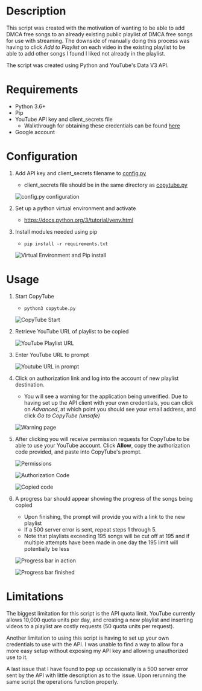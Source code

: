 # Description

This script was created with the motivation of wanting to be able to add
DMCA free songs to an already existing public playlist of DMCA free songs for
use with streaming.  The downside of manually doing this process was having to
click *Add to Playlist* on each video in the existing playlist to be able to add
other songs I found I liked not already in the playlist.

The script was created using Python and YouTube's Data V3 API.

# Requirements
- Python 3.6+
- Pip
- YouTube API key and client_secrets file
    - Walkthrough for obtaining these credentials can be found [here](youtube_api.md)
- Google account

# Configuration

1. Add API key and client_secrets filename to [config.py](config.py)
    - client_secrets file should be in the same directory as [copytube.py](copytube.py)

    ![config.py configuration](captures/18.png)

2. Set up a python virtual environment and activate
    - https://docs.python.org/3/tutorial/venv.html

3. Install modules needed using pip
    - `pip install -r requirements.txt`

    ![Virtual Environment and Pip install](captures/19.png)

# Usage

1. Start CopyTube
    - `python3 copytube.py`

    ![CopyTube Start](captures/20.png)

2. Retrieve YouTube URL of playlist to be copied

    ![YouTube Playlist URL](captures/21.png)

3. Enter YouTube URL to prompt

    ![Youtube URL in prompt](captures/22.png)

4. Click on authorization link and log into the account of new playlist destination.
    - You will see a warning for the application being unverified.  Due to having set up the API client with your own credentials, you can click on *Advanced*, at which point you should see your email address, and click 
    *Go to CopyTube (unsafe)*

    ![Warning page](captures/26.png)

5. After clicking you will receive permission requests for CopyTube to be able to use your YouTube account. Click **Allow**, copy the authorization code provided, and paste into CopyTube's prompt.

    ![Permissions](captures/27.png)

    ![Authorization Code](captures/28.png)

    ![Copied code](captures/29.png)

6. A progress bar should appear showing the progress of the songs being copied
    - Upon finishing, the prompt will provide you with a link to the new playlist
    - If a 500 server error is sent, repeat steps 1 through 5.
    - Note that playlists exceeding 195 songs will be cut off at 195 and if multiple attempts have been made in one day the 195 limit will potentially be less

    ![Progress bar in action](captures/30.png)

    ![Progress bar finished](captures/31.png)

# Limitations

The biggest limitation for this script is the API quota limit.  YouTube
currently allows 10,000 quota units per day, and creating a new playlist and
inserting videos to a playlist are costly requests (50 quota units per request).

Another limitation to using this script is having to set up your own credentials
to use with the API.  I was unable to find a way to allow for a more easy setup
without exposing my API key and allowing unauthorized use to it.

A last issue that I have found to pop up occasionally is a 500 server error sent
by the API with little description as to the issue.  Upon rerunning the same
script the operations function properly.

